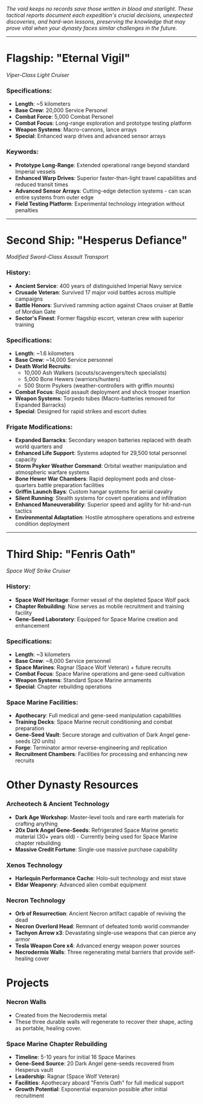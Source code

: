 *The void keeps no records save those written in blood and starlight. These tactical reports document each expedition's crucial decisions, unexpected discoveries, and hard-won lessons, preserving the knowledge that may prove vital when your dynasty faces similar challenges in the future.*

---


# **Flagship: "Eternal Vigil"**
*Viper-Class Light Cruiser*

### **Specifications**:
- **Length**: ~5 kilometers
- **Base Crew**: 20,000 Service Personel
- **Combat Force**: 5,000 Combat Personel
- **Combat Focus**: Long-range exploration and prototype testing platform
- **Weapon Systems**: Macro-cannons, lance arrays
- **Special**: Enhanced warp drives and advanced sensor arrays

### **Keywords**:
- **Prototype Long-Range**: Extended operational range beyond standard Imperial vessels
- **Enhanced Warp Drives**: Superior faster-than-light travel capabilities and reduced transit times
- **Advanced Sensor Arrays**: Cutting-edge detection systems - can scan entire systems from outer edge
- **Field Testing Platform**: Experimental technology integration without penalties

---

# **Second Ship: "Hesperus Defiance"**
*Modified Sword-Class Assault Transport*

### **History**:
- **Ancient Service**: 400 years of distinguished Imperial Navy service
- **Crusade Veteran**: Survived 17 major void battles across multiple campaigns  
- **Battle Honors**: Survived ramming action against Chaos cruiser at Battle of Mordian Gate
- **Sector's Finest**: Former flagship escort, veteran crew with superior training

### **Specifications**:
- **Length**: ~1.6 kilometers
- **Base Crew**: ~14,000 Service personnel
- **Death World Recruits**: 
  - 10,000 Ash Walkers (scouts/scavengers/tech specialists)
  - 5,000 Bone Hewers (warriors/hunters)
  - 500 Storm Psykers (weather-controllers with griffin mounts)
- **Combat Focus**: Rapid assault deployment and shock trooper insertion
- **Weapon Systems**: Torpedo tubes (Macro-batteries removed for Expanded Barracks)
- **Special**: Designed for rapid strikes and escort duties

### **Frigate Modifications**:
- **Expanded Barracks**: Secondary weapon batteries replaced with death world quarters and 
- **Enhanced Life Support**: Systems adapted for 29,500 total personnel capacity
- **Storm Psyker Weather Command**: Orbital weather manipulation and atmospheric warfare systems
- **Bone Hewer War Chambers**: Rapid deployment pods and close-quarters battle preparation facilities
- **Griffin Launch Bays**: Custom hangar systems for aerial cavalry
- **Silent Running**: Stealth systems for covert operations and infiltration
- **Enhanced Maneuverability**: Superior speed and agility for hit-and-run tactics
- **Environmental Adaptation**: Hostile atmosphere operations and extreme condition deployment

---

# **Third Ship: "Fenris Oath"**
*Space Wolf Strike Cruiser*

### **History**:
- **Space Wolf Heritage**: Former vessel of the depleted Space Wolf pack
- **Chapter Rebuilding**: Now serves as mobile recruitment and training facility
- **Gene-Seed Laboratory**: Equipped for Space Marine creation and enhancement

### **Specifications**:
- **Length**: ~3 kilometers
- **Base Crew**: ~8,000 Service personnel
- **Space Marines**: Ragnar (Space Wolf Veteran) + future recruits
- **Combat Focus**: Space Marine operations and gene-seed cultivation
- **Weapon Systems**: Standard Space Marine armaments
- **Special**: Chapter rebuilding operations

### **Space Marine Facilities**:
- **Apothecary**: Full medical and gene-seed manipulation capabilities
- **Training Decks**: Space Marine recruit conditioning and combat preparation
- **Gene-Seed Vault**: Secure storage and cultivation of Dark Angel gene-seeds (20 units)
- **Forge**: Terminator armor reverse-engineering and replication
- **Recruitment Chambers**: Facilities for processing and enhancing new recruits



# Other Dynasty Resources 


### **Archeotech & Ancient Technology**
- **Dark Age Workshop**: Master-level tools and rare earth materials for crafting anything
- **20x Dark Angel Gene-Seeds**: Refrigerated Space Marine genetic material (30+ years old) - Currently being used for Space Marine chapter rebuilding
- **Massive Credit Fortune**: Single-use massive purchase capability

### **Xenos Technology** 
- **Harlequin Performance Cache**: Holo-suit technology and mist stave
- **Eldar Weaponry**: Advanced alien combat equipment

### **Necron Technology**
- **Orb of Resurrection**: Ancient Necron artifact capable of reviving the dead
- **Necron Overlord Head**: Remnant of defeated tomb world commander
- **Tachyon Arrow x3**: Devastating single-use weapons that can pierce any armor
- **Tesla Weapon Core x4**: Advanced energy weapon power sources
- **Necrodermis Walls**: Three regenerating metal barriers that provide self-healing cover

# Projects
### Necron Walls
- Created from the Necrodermis metal
- These three durable walls will regenerate to recover their shape, acting as portable, healing cover.

### Space Marine Chapter Rebuilding
- **Timeline**: 5-10 years for initial 16 Space Marines
- **Gene-Seed Source**: 20 Dark Angel gene-seeds recovered from Hesperus vault
- **Leadership**: Ragnar (Space Wolf Veteran)
- **Facilities**: Apothecary aboard "Fenris Oath" for full medical support
- **Growth Potential**: Exponential expansion possible after initial recruitment 



